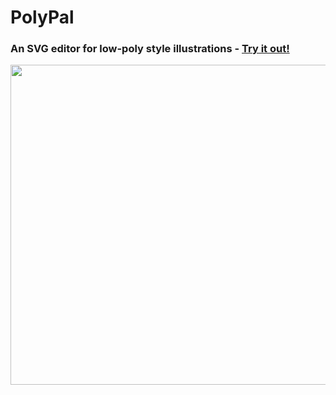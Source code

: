 # PolyPal
### An SVG editor for low-poly style illustrations - [Try it out!](https://flukeout.github.io/PolyPal/)

<img src="https://flukeout.github.io/PolyPal/images/screenshot.png" width="512"/>






